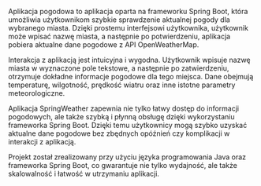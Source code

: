 Aplikacja pogodowa to aplikacja oparta na frameworku Spring Boot, która umożliwia użytkownikom szybkie sprawdzenie aktualnej pogody dla wybranego miasta. Dzięki prostemu interfejsowi użytkownika, użytkownik może wpisać nazwę miasta, a następnie po potwierdzeniu, aplikacja pobiera aktualne dane pogodowe z API OpenWeatherMap.

Interakcja z aplikacją jest intuicyjna i wygodna. Użytkownik wpisuje nazwę miasta w wyznaczone pole tekstowe, a następnie po zatwierdzeniu, otrzymuje dokładne informacje pogodowe dla tego miejsca. Dane obejmują temperaturę, wilgotność, prędkość wiatru oraz inne istotne parametry meteorologiczne.

Aplikacja SpringWeather zapewnia nie tylko łatwy dostęp do informacji pogodowych, ale także szybką i płynną obsługę dzięki wykorzystaniu frameworka Spring Boot. Dzięki temu użytkownicy mogą szybko uzyskać aktualne dane pogodowe bez zbędnych opóźnień czy komplikacji w interakcji z aplikacją.

Projekt został zrealizowany przy użyciu języka programowania Java oraz frameworka Spring Boot, co gwarantuje nie tylko wydajność, ale także skalowalność i łatwość w utrzymaniu aplikacji.
